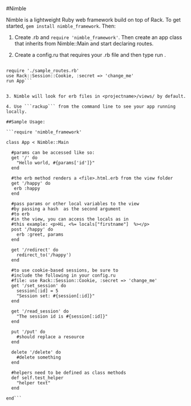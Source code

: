#Nimble

Nimble is a lightweight Ruby web framework build on top of Rack. To get started, ```gem install nimble_framework```. Then:

1. Create <appname>.rb and ```require 'nimble_framework'```. Then create an app class that inherits from Nimble::Main and start declaring routes.


2. Create a config.ru that requires your <appname>.rb file and then type run <AppName>.

```#config.ru

require './sample_routes.rb'
use Rack::Session::Cookie, :secret => 'change_me'
run App```


3. Nimble will look for erb files in <projectname>/views/ by default.

4. Use ```rackup``` from the command line to see your app running locally.

##Sample Usage:

```require 'nimble_framework'

class App < Nimble::Main

  #params can be accessed like so:
  get '/' do
    "Hello world, #{params['id']}"
  end

  #the erb method renders a <file>.html.erb from the view folder
  get '/happy' do
   erb :happy
  end

  #pass params or other local variables to the view
  #by passing a hash  as the second argument
  #to erb
  #in the view, you can access the locals as in
  #this example: <p>Hi, <%= locals["firstname"]  %></p>
  post '/happy' do
    erb :greet, params
  end

  get '/redirect' do
    redirect_to('/happy')
  end

  #to use cookie-based sessions, be sure to
  #include the following in your config.ru
  #file: use Rack::Session::Cookie, :secret => 'change_me'
  get '/set_session' do
    session[:id] = 5
    "Session set: #{session[:id]}"
  end

  get '/read_session' do
    "The session id is #{session[:id]}"
  end

  put '/put' do
    #should replace a resource
  end

  delete '/delete' do
    #delete something
  end

  #helpers need to be defined as class methods
  def self.test_helper
    "helper text"
  end

end```
